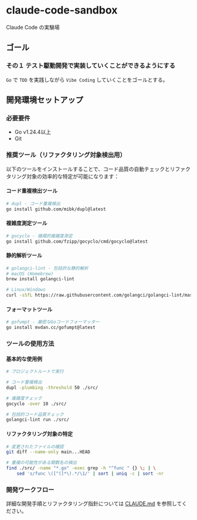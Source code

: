 # claude-code-sandbox

Claude Code の実験場

## ゴール

### その１ テスト駆動開発で実装していくことができるようにする

`Go` で `TDD` を実践しながら `Vibe Coding` していくことをゴールとする。

## 開発環境セットアップ

### 必要要件
- Go v1.24.4以上
- Git

### 推奨ツール（リファクタリング対象検出用）

以下のツールをインストールすることで、コード品質の自動チェックとリファクタリング対象の効率的な特定が可能になります：

#### コード重複検出ツール
```bash
# dupl - コード重複検出
go install github.com/mibk/dupl@latest
```

#### 複雑度測定ツール
```bash
# gocyclo - 循環的複雑度測定
go install github.com/fzipp/gocyclo/cmd/gocyclo@latest
```

#### 静的解析ツール
```bash
# golangci-lint - 包括的な静的解析
# macOS (Homebrew)
brew install golangci-lint

# Linux/Windows
curl -sSfL https://raw.githubusercontent.com/golangci/golangci-lint/master/install.sh | sh -s -- -b $(go env GOPATH)/bin v1.55.2
```

#### フォーマットツール
```bash
# gofumpt - 厳密なGoコードフォーマッター
go install mvdan.cc/gofumpt@latest
```

### ツールの使用方法

#### 基本的な使用例
```bash
# プロジェクトルートで実行

# コード重複検出
dupl -plumbing -threshold 50 ./src/

# 複雑度チェック
gocyclo -over 10 ./src/

# 包括的コード品質チェック
golangci-lint run ./src/
```

#### リファクタリング対象の特定
```bash
# 変更されたファイルの確認
git diff --name-only main...HEAD

# 重複の可能性がある関数名の検出
find ./src/ -name "*.go" -exec grep -h "^func " {} \; | \
    sed 's/func \([^(]*\).*/\1/' | sort | uniq -c | sort -nr
```

### 開発ワークフロー

詳細な開発手順とリファクタリング指針については [CLAUDE.md](./CLAUDE.md) を参照してください。

